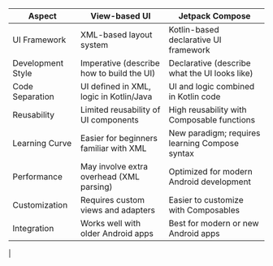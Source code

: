 | Aspect | View-based UI | Jetpack Compose |
|----------|----------|----------|
| UI Framework | XML-based layout system | Kotlin-based declarative UI framework |
| Development Style | Imperative (describe how to build the UI) | Declarative (describe what the UI looks like) |
| Code Separation | UI defined in XML, logic in Kotlin/Java | UI and logic combined in Kotlin code |
| Reusability | Limited reusability of UI components | High reusability with Composable functions |
| Learning Curve | Easier for beginners familiar with XML | New paradigm; requires learning Compose syntax |
| Performance | May involve extra overhead (XML parsing) | Optimized for modern Android development |
| Customization | Requires custom views and adapters | Easier to customize with Composables |
| Integration | Works well with older Android apps | Best for modern or new Android apps |
|

